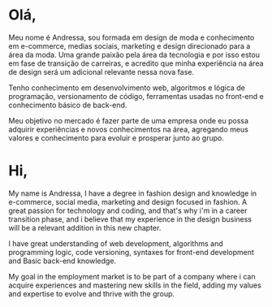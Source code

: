# Olá,
Meu nome é Andressa, sou formada em design de moda e conhecimento em e-commerce, medias sociais, marketing e design direcionado para a área da moda. 
Uma grande paixão pela área da tecnologia e por isso estou em fase de transição de carreiras, e acredito que minha experiência na área de design 
será um adicional relevante nessa nova fase.

Tenho conhecimento em desenvolvimento web, algoritmos e lógica de programação, versionamento de código, ferramentas usadas no front-end e 
conhecimento básico de back-end.

Meu objetivo no mercado é fazer parte de uma empresa onde eu possa adquirir experiências e novos conhecimentos na área, 
agregando meus valores e conhecimento para evoluir e prosperar junto ao grupo.


# Hi, 
My name is Andressa, I have a degree in fashion design and knowledge in e-commerce, social media, marketing and design focused in fashion.
A great passion for technology and coding, and that's why i'm in a career transition phase, and i believe that my experience in the design business
will be a relevant addition in this new chapter.

I have great understanding of web development, algorithms and programming logic, code versioning, syntaxes for front-end development and
Basic back-end knowledge.

My goal in the employment market is to be part of a company where i can acquire experiences and mastering new skills in the field,
adding my values and expertise to evolve and thrive with the group.

